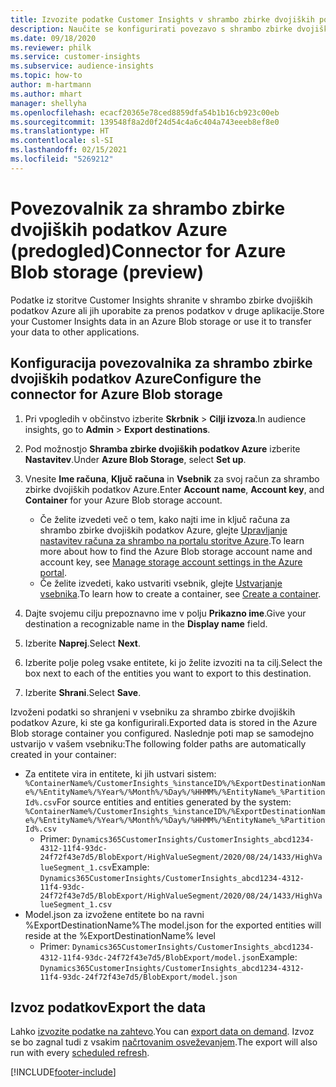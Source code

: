 ```yaml
---
title: Izvozite podatke Customer Insights v shrambo zbirke dvojiških podatkov Azure
description: Naučite se konfigurirati povezavo s shrambo zbirke dvojiških podatkov Azure.
ms.date: 09/18/2020
ms.reviewer: philk
ms.service: customer-insights
ms.subservice: audience-insights
ms.topic: how-to
author: m-hartmann
ms.author: mhart
manager: shellyha
ms.openlocfilehash: ecacf20365e78ced8859dfa54b1b16cb923c00eb
ms.sourcegitcommit: 139548f8a2d0f24d54c4a6c404a743eeeb8ef8e0
ms.translationtype: HT
ms.contentlocale: sl-SI
ms.lasthandoff: 02/15/2021
ms.locfileid: "5269212"
---
```

# <a name="connector-for-azure-blob-storage-preview"></a><span data-ttu-id="a3941-103">Povezovalnik za shrambo zbirke dvojiških podatkov Azure (predogled)</span><span class="sxs-lookup"><span data-stu-id="a3941-103">Connector for Azure Blob storage (preview)</span></span>

<span data-ttu-id="a3941-104">Podatke iz storitve Customer Insights shranite v shrambo zbirke dvojiških podatkov Azure ali jih uporabite za prenos podatkov v druge aplikacije.</span><span class="sxs-lookup"><span data-stu-id="a3941-104">Store your Customer Insights data in an Azure Blob storage or use it to transfer your data to other applications.</span></span>

## <a name="configure-the-connector-for-azure-blob-storage"></a><span data-ttu-id="a3941-105">Konfiguracija povezovalnika za shrambo zbirke dvojiških podatkov Azure</span><span class="sxs-lookup"><span data-stu-id="a3941-105">Configure the connector for Azure Blob storage</span></span>

1. <span data-ttu-id="a3941-106">Pri vpogledih v občinstvo izberite **Skrbnik** > **Cilji izvoza**.</span><span class="sxs-lookup"><span data-stu-id="a3941-106">In audience insights, go to **Admin** > **Export destinations**.</span></span>

1. <span data-ttu-id="a3941-107">Pod možnostjo **Shramba zbirke dvojiških podatkov Azure** izberite **Nastavitev**.</span><span class="sxs-lookup"><span data-stu-id="a3941-107">Under **Azure Blob Storage**, select **Set up**.</span></span>

1. <span data-ttu-id="a3941-108">Vnesite **Ime računa**, **Ključ računa** in **Vsebnik** za svoj račun za shrambo zbirke dvojiških podatkov Azure.</span><span class="sxs-lookup"><span data-stu-id="a3941-108">Enter **Account name**, **Account key**, and **Container** for your Azure Blob storage account.</span></span>
    - <span data-ttu-id="a3941-109">Če želite izvedeti več o tem, kako najti ime in ključ računa za shrambo zbirke dvojiških podatkov Azure, glejte [Upravljanje nastavitev računa za shrambo na portalu storitve Azure](https://docs.microsoft.com/azure/storage/common/storage-account-manage).</span><span class="sxs-lookup"><span data-stu-id="a3941-109">To learn more about how to find the Azure Blob storage account name and account key, see [Manage storage account settings in the Azure portal](https://docs.microsoft.com/azure/storage/common/storage-account-manage).</span></span>
    - <span data-ttu-id="a3941-110">Če želite izvedeti, kako ustvariti vsebnik, glejte [Ustvarjanje vsebnika](https://docs.microsoft.com/azure/storage/blobs/storage-quickstart-blobs-portal#create-a-container).</span><span class="sxs-lookup"><span data-stu-id="a3941-110">To learn how to create a container, see [Create a container](https://docs.microsoft.com/azure/storage/blobs/storage-quickstart-blobs-portal#create-a-container).</span></span>

1. <span data-ttu-id="a3941-111">Dajte svojemu cilju prepoznavno ime v polju **Prikazno ime**.</span><span class="sxs-lookup"><span data-stu-id="a3941-111">Give your destination a recognizable name in the **Display name** field.</span></span>

1. <span data-ttu-id="a3941-112">Izberite **Naprej**.</span><span class="sxs-lookup"><span data-stu-id="a3941-112">Select **Next**.</span></span>

1. <span data-ttu-id="a3941-113">Izberite polje poleg vsake entitete, ki jo želite izvoziti na ta cilj.</span><span class="sxs-lookup"><span data-stu-id="a3941-113">Select the box next to each of the entities you want to export to this destination.</span></span>

1. <span data-ttu-id="a3941-114">Izberite **Shrani**.</span><span class="sxs-lookup"><span data-stu-id="a3941-114">Select **Save**.</span></span>

<span data-ttu-id="a3941-115">Izvoženi podatki so shranjeni v vsebniku za shrambo zbirke dvojiških podatkov Azure, ki ste ga konfigurirali.</span><span class="sxs-lookup"><span data-stu-id="a3941-115">Exported data is stored in the Azure Blob storage container you configured.</span></span> <span data-ttu-id="a3941-116">Naslednje poti map se samodejno ustvarijo v vašem vsebniku:</span><span class="sxs-lookup"><span data-stu-id="a3941-116">The following folder paths are automatically created in your container:</span></span>

- <span data-ttu-id="a3941-117">Za entitete vira in entitete, ki jih ustvari sistem: `%ContainerName%/CustomerInsights_%instanceID%/%ExportDestinationName%/%EntityName%/%Year%/%Month%/%Day%/%HHMM%/%EntityName%_%PartitionId%.csv`</span><span class="sxs-lookup"><span data-stu-id="a3941-117">For source entities and entities generated by the system: `%ContainerName%/CustomerInsights_%instanceID%/%ExportDestinationName%/%EntityName%/%Year%/%Month%/%Day%/%HHMM%/%EntityName%_%PartitionId%.csv`</span></span>
  - <span data-ttu-id="a3941-118">Primer: `Dynamics365CustomerInsights/CustomerInsights_abcd1234-4312-11f4-93dc-24f72f43e7d5/BlobExport/HighValueSegment/2020/08/24/1433/HighValueSegment_1.csv`</span><span class="sxs-lookup"><span data-stu-id="a3941-118">Example: `Dynamics365CustomerInsights/CustomerInsights_abcd1234-4312-11f4-93dc-24f72f43e7d5/BlobExport/HighValueSegment/2020/08/24/1433/HighValueSegment_1.csv`</span></span>
- <span data-ttu-id="a3941-119">Model.json za izvožene entitete bo na ravni %ExportDestinationName%</span><span class="sxs-lookup"><span data-stu-id="a3941-119">The model.json for the exported entities will reside at the %ExportDestinationName% level</span></span>
  - <span data-ttu-id="a3941-120">Primer: `Dynamics365CustomerInsights/CustomerInsights_abcd1234-4312-11f4-93dc-24f72f43e7d5/BlobExport/model.json`</span><span class="sxs-lookup"><span data-stu-id="a3941-120">Example: `Dynamics365CustomerInsights/CustomerInsights_abcd1234-4312-11f4-93dc-24f72f43e7d5/BlobExport/model.json`</span></span>

## <a name="export-the-data"></a><span data-ttu-id="a3941-121">Izvoz podatkov</span><span class="sxs-lookup"><span data-stu-id="a3941-121">Export the data</span></span>

<span data-ttu-id="a3941-122">Lahko [izvozite podatke na zahtevo](export-destinations.md#export-data-on-demand).</span><span class="sxs-lookup"><span data-stu-id="a3941-122">You can [export data on demand](export-destinations.md#export-data-on-demand).</span></span> <span data-ttu-id="a3941-123">Izvoz se bo zagnal tudi z vsakim [načrtovanim osveževanjem](system.md#schedule-tab).</span><span class="sxs-lookup"><span data-stu-id="a3941-123">The export will also run with every [scheduled refresh](system.md#schedule-tab).</span></span>


[!INCLUDE[footer-include](../includes/footer-banner.md)]
